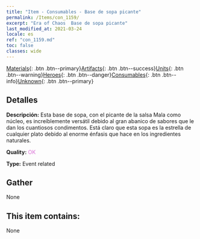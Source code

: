 ```yaml
---
title: "Item - Consumables - Base de sopa picante"
permalink: /Items/con_1159/
excerpt: "Era of Chaos  Base de sopa picante"
last_modified_at: 2021-03-24
locale: es
ref: "con_1159.md"
toc: false
classes: wide
---
```

 [Materials](/es/Items/){: .btn .btn--primary}[Artifacts](/es/Items/Artifacts/){: .btn .btn--success}[Units](/es/Items/Units/){: .btn .btn--warning}[Heroes](/es/Items/Heroes/){: .btn .btn--danger}[Consumables](/es/Items/Consumables/){: .btn .btn--info}[Unknown](/es/Items/Unknown/){: .btn .btn--primary}

## Detalles
 **Descripción:** Esta base de sopa, con el picante de la salsa Mala como núcleo, es increíblemente versátil debido al gran abanico de sabores que le dan los cuantiosos condimentos. Está claro que esta sopa es la estrella de cualquier plato debido al enorme énfasis que hace en los ingredientes naturales.

 **Quality:** <span style="color: #DA70D6">OK</span>

 **Type:** Event related

## Gather

  None

## This item contains:

  None

